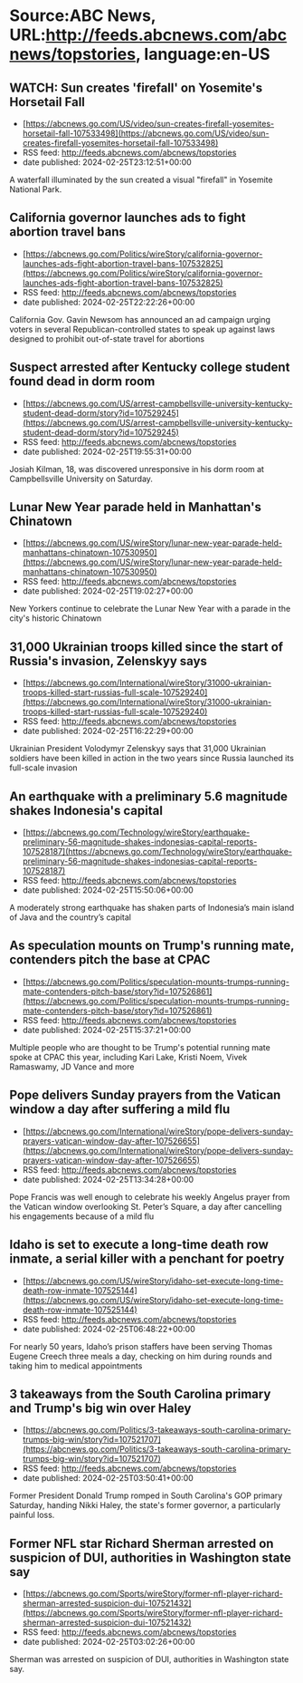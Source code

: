 # Source:ABC News, URL:http://feeds.abcnews.com/abcnews/topstories, language:en-US

## WATCH:  Sun creates 'firefall' on Yosemite's Horsetail Fall
 - [https://abcnews.go.com/US/video/sun-creates-firefall-yosemites-horsetail-fall-107533498](https://abcnews.go.com/US/video/sun-creates-firefall-yosemites-horsetail-fall-107533498)
 - RSS feed: http://feeds.abcnews.com/abcnews/topstories
 - date published: 2024-02-25T23:12:51+00:00

A waterfall illuminated by the sun created a visual "firefall" in Yosemite National Park.

## California governor launches ads to fight abortion travel bans
 - [https://abcnews.go.com/Politics/wireStory/california-governor-launches-ads-fight-abortion-travel-bans-107532825](https://abcnews.go.com/Politics/wireStory/california-governor-launches-ads-fight-abortion-travel-bans-107532825)
 - RSS feed: http://feeds.abcnews.com/abcnews/topstories
 - date published: 2024-02-25T22:22:26+00:00

California Gov. Gavin Newsom has announced an ad campaign urging voters in several Republican-controlled states to speak up against laws designed to prohibit out-of-state travel for abortions

## Suspect arrested after Kentucky college student found dead in dorm room
 - [https://abcnews.go.com/US/arrest-campbellsville-university-kentucky-student-dead-dorm/story?id=107529245](https://abcnews.go.com/US/arrest-campbellsville-university-kentucky-student-dead-dorm/story?id=107529245)
 - RSS feed: http://feeds.abcnews.com/abcnews/topstories
 - date published: 2024-02-25T19:55:31+00:00

Josiah Kilman, 18, was discovered unresponsive in his dorm room at Campbellsville University on Saturday.

## Lunar New Year parade held in Manhattan's Chinatown
 - [https://abcnews.go.com/US/wireStory/lunar-new-year-parade-held-manhattans-chinatown-107530950](https://abcnews.go.com/US/wireStory/lunar-new-year-parade-held-manhattans-chinatown-107530950)
 - RSS feed: http://feeds.abcnews.com/abcnews/topstories
 - date published: 2024-02-25T19:02:27+00:00

New Yorkers continue to celebrate the Lunar New Year with a parade in the city's historic Chinatown

## 31,000 Ukrainian troops killed since the start of Russia's invasion, Zelenskyy says
 - [https://abcnews.go.com/International/wireStory/31000-ukrainian-troops-killed-start-russias-full-scale-107529240](https://abcnews.go.com/International/wireStory/31000-ukrainian-troops-killed-start-russias-full-scale-107529240)
 - RSS feed: http://feeds.abcnews.com/abcnews/topstories
 - date published: 2024-02-25T16:22:29+00:00

Ukrainian President Volodymyr Zelenskyy says that 31,000 Ukrainian soldiers have been killed in action in the two years since Russia launched its full-scale invasion

## An earthquake with a preliminary 5.6 magnitude shakes Indonesia's capital
 - [https://abcnews.go.com/Technology/wireStory/earthquake-preliminary-56-magnitude-shakes-indonesias-capital-reports-107528187](https://abcnews.go.com/Technology/wireStory/earthquake-preliminary-56-magnitude-shakes-indonesias-capital-reports-107528187)
 - RSS feed: http://feeds.abcnews.com/abcnews/topstories
 - date published: 2024-02-25T15:50:06+00:00

A moderately strong earthquake has shaken parts of Indonesia&rsquo;s main island of Java and the country&rsquo;s capital

## As speculation mounts on Trump's running mate, contenders pitch the base at CPAC
 - [https://abcnews.go.com/Politics/speculation-mounts-trumps-running-mate-contenders-pitch-base/story?id=107526861](https://abcnews.go.com/Politics/speculation-mounts-trumps-running-mate-contenders-pitch-base/story?id=107526861)
 - RSS feed: http://feeds.abcnews.com/abcnews/topstories
 - date published: 2024-02-25T15:37:21+00:00

Multiple people who are thought to be Trump's potential running mate spoke at CPAC this year, including Kari Lake, Kristi Noem, Vivek Ramaswamy, JD Vance and more

## Pope delivers Sunday prayers from the Vatican window a day after suffering a mild flu
 - [https://abcnews.go.com/International/wireStory/pope-delivers-sunday-prayers-vatican-window-day-after-107526655](https://abcnews.go.com/International/wireStory/pope-delivers-sunday-prayers-vatican-window-day-after-107526655)
 - RSS feed: http://feeds.abcnews.com/abcnews/topstories
 - date published: 2024-02-25T13:34:28+00:00

Pope Francis was well enough to celebrate his weekly Angelus prayer from the Vatican window overlooking St. Peter&rsquo;s Square, a day after cancelling his engagements because of a mild flu

## Idaho is set to execute a long-time death row inmate, a serial killer with a penchant for poetry
 - [https://abcnews.go.com/US/wireStory/idaho-set-execute-long-time-death-row-inmate-107525144](https://abcnews.go.com/US/wireStory/idaho-set-execute-long-time-death-row-inmate-107525144)
 - RSS feed: http://feeds.abcnews.com/abcnews/topstories
 - date published: 2024-02-25T06:48:22+00:00

For nearly 50 years, Idaho&rsquo;s prison staffers have been serving Thomas Eugene Creech three meals a day, checking on him during rounds and taking him to medical appointments

## 3 takeaways from the South Carolina primary and Trump's big win over Haley
 - [https://abcnews.go.com/Politics/3-takeaways-south-carolina-primary-trumps-big-win/story?id=107521707](https://abcnews.go.com/Politics/3-takeaways-south-carolina-primary-trumps-big-win/story?id=107521707)
 - RSS feed: http://feeds.abcnews.com/abcnews/topstories
 - date published: 2024-02-25T03:50:41+00:00

Former President Donald Trump romped in South Carolina's GOP primary Saturday, handing Nikki Haley, the state's former governor, a particularly painful loss.

## Former NFL star Richard Sherman arrested on suspicion of DUI, authorities in Washington state say
 - [https://abcnews.go.com/Sports/wireStory/former-nfl-player-richard-sherman-arrested-suspicion-dui-107521432](https://abcnews.go.com/Sports/wireStory/former-nfl-player-richard-sherman-arrested-suspicion-dui-107521432)
 - RSS feed: http://feeds.abcnews.com/abcnews/topstories
 - date published: 2024-02-25T03:02:26+00:00

Sherman was arrested on suspicion of DUI, authorities in Washington state say.

